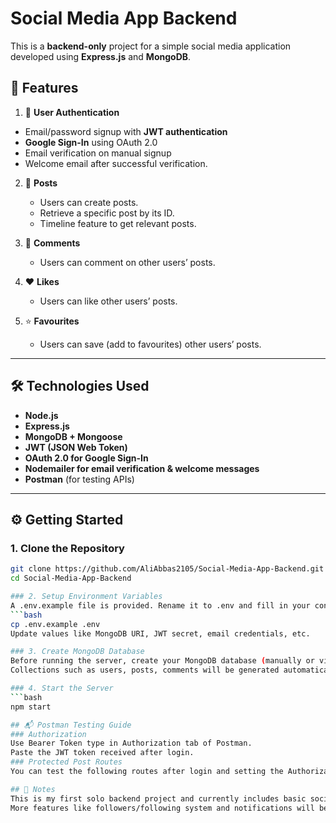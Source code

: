 # Social Media App Backend

This is a **backend-only** project for a simple social media application developed using **Express.js** and **MongoDB**.

## 🚀 Features

1. 🔐 **User Authentication**
  - Email/password signup with **JWT authentication**
  - **Google Sign-In** using OAuth 2.0
  - Email verification on manual signup
  - Welcome email after successful verification.

2. 📝 **Posts**
   - Users can create posts.
   - Retrieve a specific post by its ID.
   - Timeline feature to get relevant posts.

3. 💬 **Comments**
   - Users can comment on other users’ posts.

4. ❤️ **Likes**
   - Users can like other users’ posts.

5. ⭐ **Favourites**
   - Users can save (add to favourites) other users’ posts.

---

## 🛠 Technologies Used

- **Node.js**
- **Express.js**
- **MongoDB + Mongoose**
- **JWT (JSON Web Token)**
- **OAuth 2.0 for Google Sign-In**
- **Nodemailer for email verification & welcome messages**
- **Postman** (for testing APIs)

---

## ⚙️ Getting Started

### 1. Clone the Repository
```bash
git clone https://github.com/AliAbbas2105/Social-Media-App-Backend.git
cd Social-Media-App-Backend

### 2. Setup Environment Variables
A .env.example file is provided. Rename it to .env and fill in your configuration:
```bash
cp .env.example .env
Update values like MongoDB URI, JWT secret, email credentials, etc.

### 3. Create MongoDB Database
Before running the server, create your MongoDB database (manually or via MongoDB Atlas).
Collections such as users, posts, comments will be generated automatically when you start interacting with the API.

### 4. Start the Server
```bash
npm start

## 📬 Postman Testing Guide
### Authorization
Use Bearer Token type in Authorization tab of Postman.
Paste the JWT token received after login.
### Protected Post Routes
You can test the following routes after login and setting the Authorization token

## 🔄 Notes
This is my first solo backend project and currently includes basic social media features.
More features like followers/following system and notifications will be added soon.




